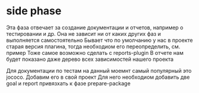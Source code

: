 # side phase

Эта фаза отвечает за создание документации и отчетов, например о тестировании и др.
Она не зависит ни от каких других фаз и выполняется самостоятельно
Бывает что по умолчанию у нас в проекте старая версия плагина, тогда необходиом его 
переопределить, см. пример
Тоже самое возможно сделать с reports-plugin
В отчете нам будет показано даже дерево всех зависимостей нашего проекта

Для документации по тестам на данный моемнт самый популярный это jococo. Добавим его в свой проект
Для него необходиом добавить две goal и report привязхать к фазе prepare-package

